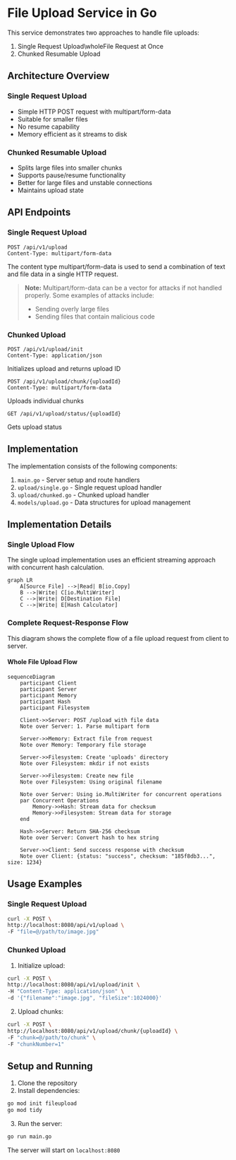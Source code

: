 # File Upload Service in Go

This service demonstrates two approaches to handle file uploads:
1. Single Request Upload\wholeFile Request at Once
2. Chunked Resumable Upload

## Architecture Overview

### Single Request Upload
- Simple HTTP POST request with multipart/form-data
- Suitable for smaller files
- No resume capability
- Memory efficient as it streams to disk

### Chunked Resumable Upload
- Splits large files into smaller chunks
- Supports pause/resume functionality
- Better for large files and unstable connections
- Maintains upload state

## API Endpoints

### Single Request Upload
```http
POST /api/v1/upload
Content-Type: multipart/form-data
```
The content type multipart/form-data is used to send a combination of text and file data in a single HTTP request.

> **Note:** Multipart/form-data can be a vector for attacks if not handled properly. Some examples of attacks include:
> - Sending overly large files
> - Sending files that contain malicious code 

### Chunked Upload
```http
POST /api/v1/upload/init
Content-Type: application/json
```

Initializes upload and returns upload ID
```http
POST /api/v1/upload/chunk/{uploadId}
Content-Type: multipart/form-data
```

Uploads individual chunks
```http
GET /api/v1/upload/status/{uploadId}
```
Gets upload status

## Implementation

The implementation consists of the following components:
1. `main.go` - Server setup and route handlers
2. `upload/single.go` - Single request upload handler
3. `upload/chunked.go` - Chunked upload handler
4. `models/upload.go` - Data structures for upload management

## Implementation Details

### Single Upload Flow
The single upload implementation uses an efficient streaming approach with concurrent hash calculation.

```mermaid
graph LR
    A[Source File] -->|Read| B[io.Copy]
    B -->|Write| C[io.MultiWriter]
    C -->|Write| D[Destination File]
    C -->|Write| E[Hash Calculator]
```

### Complete Request-Response Flow
This diagram shows the complete flow of a file upload request from client to server.

#### Whole File Upload Flow
```mermaid
sequenceDiagram
    participant Client
    participant Server
    participant Memory
    participant Hash
    participant Filesystem

    Client->>Server: POST /upload with file data
    Note over Server: 1. Parse multipart form

    Server->>Memory: Extract file from request
    Note over Memory: Temporary file storage

    Server->>Filesystem: Create 'uploads' directory
    Note over Filesystem: mkdir if not exists

    Server->>Filesystem: Create new file
    Note over Filesystem: Using original filename

    Note over Server: Using io.MultiWriter for concurrent operations
    par Concurrent Operations
        Memory->>Hash: Stream data for checksum
        Memory->>Filesystem: Stream data for storage
    end

    Hash->>Server: Return SHA-256 checksum
    Note over Server: Convert hash to hex string

    Server->>Client: Send success response with checksum
    Note over Client: {status: "success", checksum: "185f8db3...", size: 1234}
```

## Usage Examples

### Single Request Upload
```bash
curl -X POST \
http://localhost:8080/api/v1/upload \
-F "file=@/path/to/image.jpg"
```

### Chunked Upload
1. Initialize upload:
```bash
curl -X POST \
http://localhost:8080/api/v1/upload/init \
-H "Content-Type: application/json" \
-d '{"filename":"image.jpg", "fileSize":1024000}'
```

2. Upload chunks:
```bash
curl -X POST \
http://localhost:8080/api/v1/upload/chunk/{uploadId} \
-F "chunk=@/path/to/chunk" \
-F "chunkNumber=1"
```
## Setup and Running

1. Clone the repository
2. Install dependencies:
```bash
go mod init fileupload
go mod tidy
```
3. Run the server:
```bash
go run main.go
```

The server will start on `localhost:8080`